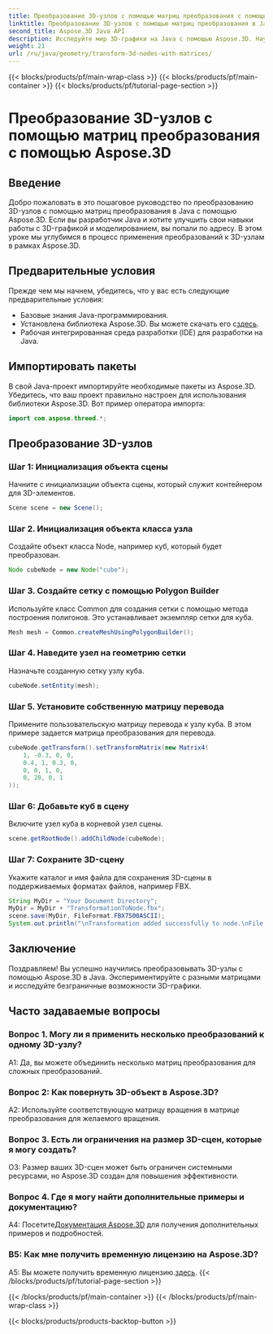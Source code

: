 ```yaml
---
title: Преобразование 3D-узлов с помощью матриц преобразования с помощью Aspose.3D
linktitle: Преобразование 3D-узлов с помощью матриц преобразования в Java с помощью Aspose.3D
second_title: Aspose.3D Java API
description: Исследуйте мир 3D-графики на Java с помощью Aspose.3D. Научитесь легко преобразовывать узлы с помощью матриц преобразования.
weight: 21
url: /ru/java/geometry/transform-3d-nodes-with-matrices/
---
```


{{< blocks/products/pf/main-wrap-class >}}
{{< blocks/products/pf/main-container >}}
{{< blocks/products/pf/tutorial-page-section >}}

# Преобразование 3D-узлов с помощью матриц преобразования с помощью Aspose.3D

## Введение

Добро пожаловать в это пошаговое руководство по преобразованию 3D-узлов с помощью матриц преобразования в Java с помощью Aspose.3D. Если вы разработчик Java и хотите улучшить свои навыки работы с 3D-графикой и моделированием, вы попали по адресу. В этом уроке мы углубимся в процесс применения преобразований к 3D-узлам в рамках Aspose.3D.

## Предварительные условия

Прежде чем мы начнем, убедитесь, что у вас есть следующие предварительные условия:

- Базовые знания Java-программирования.
-  Установлена библиотека Aspose.3D. Вы можете скачать его с[здесь](https://releases.aspose.com/3d/java/).
- Рабочая интегрированная среда разработки (IDE) для разработки на Java.

## Импортировать пакеты

В свой Java-проект импортируйте необходимые пакеты из Aspose.3D. Убедитесь, что ваш проект правильно настроен для использования библиотеки Aspose.3D. Вот пример оператора импорта:

```java
import com.aspose.threed.*;

```

## Преобразование 3D-узлов

### Шаг 1: Инициализация объекта сцены

Начните с инициализации объекта сцены, который служит контейнером для 3D-элементов.

```java
Scene scene = new Scene();
```

### Шаг 2. Инициализация объекта класса узла

Создайте объект класса Node, например куб, который будет преобразован.

```java
Node cubeNode = new Node("cube");
```

### Шаг 3. Создайте сетку с помощью Polygon Builder

Используйте класс Common для создания сетки с помощью метода построения полигонов. Это устанавливает экземпляр сетки для куба.

```java
Mesh mesh = Common.createMeshUsingPolygonBuilder();
```

### Шаг 4. Наведите узел на геометрию сетки

Назначьте созданную сетку узлу куба.

```java
cubeNode.setEntity(mesh);
```

### Шаг 5. Установите собственную матрицу перевода

Примените пользовательскую матрицу перевода к узлу куба. В этом примере задается матрица преобразования для перевода.

```java
cubeNode.getTransform().setTransformMatrix(new Matrix4(
    1, -0.3, 0, 0,
    0.4, 1, 0.3, 0,
    0, 0, 1, 0,
    0, 20, 0, 1
));
```

### Шаг 6: Добавьте куб в сцену

Включите узел куба в корневой узел сцены.

```java
scene.getRootNode().addChildNode(cubeNode);
```

### Шаг 7: Сохраните 3D-сцену

Укажите каталог и имя файла для сохранения 3D-сцены в поддерживаемых форматах файлов, например FBX.

```java
String MyDir = "Your Document Directory";
MyDir = MyDir + "TransformationToNode.fbx";
scene.save(MyDir, FileFormat.FBX7500ASCII);
System.out.println("\nTransformation added successfully to node.\nFile saved at " + MyDir);
```

## Заключение

Поздравляем! Вы успешно научились преобразовывать 3D-узлы с помощью Aspose.3D в Java. Экспериментируйте с разными матрицами и исследуйте безграничные возможности 3D-графики.

## Часто задаваемые вопросы

### Вопрос 1. Могу ли я применить несколько преобразований к одному 3D-узлу?

A1: Да, вы можете объединить несколько матриц преобразования для сложных преобразований.

### Вопрос 2: Как повернуть 3D-объект в Aspose.3D?

A2: Используйте соответствующую матрицу вращения в матрице преобразования для желаемого вращения.

### Вопрос 3. Есть ли ограничения на размер 3D-сцен, которые я могу создать?

О3: Размер ваших 3D-сцен может быть ограничен системными ресурсами, но Aspose.3D создан для повышения эффективности.

### Вопрос 4. Где я могу найти дополнительные примеры и документацию?

 А4: Посетите[Документация Aspose.3D](https://reference.aspose.com/3d/java/) для получения дополнительных примеров и подробностей.

### В5: Как мне получить временную лицензию на Aspose.3D?

 A5: Вы можете получить временную лицензию.[здесь](https://purchase.aspose.com/temporary-license/).
{{< /blocks/products/pf/tutorial-page-section >}}

{{< /blocks/products/pf/main-container >}}
{{< /blocks/products/pf/main-wrap-class >}}

{{< blocks/products/products-backtop-button >}}

